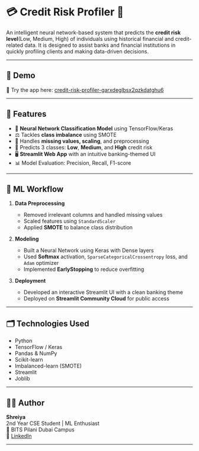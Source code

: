 # 💳 Credit Risk Profiler 🏦

An intelligent neural network-based system that predicts the **credit risk level**(Low, Medium, High)  of individuals using historical financial and credit-related data. It is designed to assist banks and financial institutions in quickly profiling clients and making data-driven decisions.

---

## 🚀 Demo

🔗 Try the app here: [credit-risk-profiler-garxdeglbsx2qzkdatghu6](credit-risk-profiler-garxdeglbsx2qzkdatghu6)

---

## 📌 Features

- 🧮 **Neural Network Classification Model** using TensorFlow/Keras  
- ⚖️ Tackles **class imbalance** using SMOTE  
- 🧼 Handles **missing values, scaling**, and preprocessing  
- 🎯 Predicts 3 classes: **Low**, **Medium**, and **High** credit risk  
- 🖥️ **Streamlit Web App** with an intuitive banking-themed UI  
- 📊 Model Evaluation: Precision, Recall, F1-score  

---
## 🧠 ML Workflow

1. **Data Preprocessing**
   - Removed irrelevant columns and handled missing values
   - Scaled features using `StandardScaler`
   - Applied **SMOTE** to balance class distribution

2. **Modeling**
   - Built a Neural Network using Keras with Dense layers
   - Used **Softmax** activation, `SparseCategoricalCrossentropy` loss, and `Adam` optimizer
   - Implemented **EarlyStopping** to reduce overfitting

3. **Deployment**
   - Developed an interactive Streamlit UI with a clean banking theme
   - Deployed on **Streamlit Community Cloud** for public access

---

## 🗂️ Technologies Used

- Python 
- TensorFlow / Keras  
- Pandas & NumPy  
- Scikit-learn
- Imbalanced-learn (SMOTE) 
- Streamlit  
- Joblib 

---

## 👩‍💻 Author

**Shreiya**  
2nd Year CSE Student | ML Enthusiast  
📍 BITS Pilani Dubai Campus  
🔗 [LinkedIn](https://www.linkedin.com/in/shreiyamuthuvelan)

---


